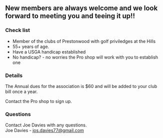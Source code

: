
## New members are always welcome and we look forward to meeting you and teeing it up!!

### Check list
* Member of the clubs of Prestonwood with golf priviledges at the Hills
* 55+ years of age.
* Have a USGA handicap established
* No handicap? - no worries the Pro shop will work with you to establish one

### Details
The Annual dues for the association is $60 and will be added to your club bill once a year.

Contact the Pro shop to sign up.

### Questions
Contact Joe Davies with any questions.  
Joe Davies - jos.davies77@gmail.com
